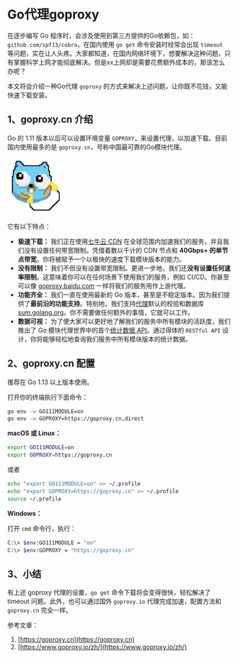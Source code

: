 # Go代理goproxy

在逐步编写 Go 程序时，会涉及使用到第三方提供的Go依赖包，如：`github.com/spf13/cobra`，在国内使用 `go get` 命令安装时经常会出现 `timeout` 等问题，实在让人头疼。大家都知道，在国内网络环境下，想要解决这种问题，只有掌握科学上网才能彻底解决。但是xx上网却是需要花费额外成本的，那该怎么办呢？

本文将会介绍一种Go代理 `goproxy` 的方式来解决上述问题，让你既不花钱，又能快速下载安装。

## 1、goproxy.cn 介绍

Go 的 1.11 版本以后可以设置环境变量 `GOPROXY`，来设置代理，以加速下载。目前国内使用最多的是 `goproxy.cn`，号称中国最可靠的Go模块代理。

![goproxy.cn](../.gitbook/assets/goproxy.cn.logo.svg)

它有以下特点：

* **极速下载：** 我们正在使用[七牛云 CDN](https://www.qiniu.com/products/qcdn) 在全球范围内加速我们的服务，并且我们没有设置任何带宽限制。凭借着数以千计的 CDN 节点和 **40Gbps+ 的单节点带宽**，你将被赋予一个以极快的速度下载模块版本的能力。
* **没有限制：** 我们不但没有设置带宽限制。更进一步地，我们还**没有设置任何速率限制**。这意味着你可以在任何场景下使用我们的服务，例如 CI/CD。你甚至可以像 [goproxy.baidu.com](https://goproxy.baidu.com/) 一样将我们的服务用作上游代理。
* **功能齐全：** 我们一直在使用最新的 Go 版本，甚至是不稳定版本。因为我们提供了**最前沿的功能支持**。特别地，我们支持[代理](https://golang.org/design/25530-sumdb#proxying-a-checksum-database)默认的校验和数据库 [sum.golang.org](https://sum.golang.org/)。你不需要做任何额外的事情，它就可以工作。
* **数据可视：** 为了使大家可以更好地了解我们的服务中所有模块的活跃度，我们推出了 Go 模块代理世界中的首个[统计数据 API](https://goproxy.cn/stats)。通过得体的 `RESTful API` 设计，你将能够轻松地查询我们服务中所有模块版本的统计数据。

## 2、goproxy.cn 配置

推荐在 Go 1.13 以上版本使用。

打开你的终端执行下面命令：

```bash
go env -w GO111MODULE=on
go env -w GOPROXY=https://goproxy.cn,direct
```

**macOS 或 Linux：**

```bash
export GO111MODULE=on
export GOPROXY=https://goproxy.cn
```

或者

```bash
echo "export GO111MODULE=on" >> ~/.profile
echo "export GOPROXY=https://goproxy.cn" >> ~/.profile
source ~/.profile
```

**Windows：**

打开 `cmd` 命令行，执行：

```bash
C:\> $env:GO111MODULE = "on"
C:\> $env:GOPROXY = "https://goproxy.cn"
```

## 3、小结

有上述 goproxy 代理的设置，`go get` 命令下载将会变得很快，轻松解决了 timeout 问题。此外，也可以通过国外 `goproxy.io` 代理完成加速，配置方法和 `goproxy.cn` 完全一样。

参考文章：

1. [https://goproxy.cn](https://goproxy.cn)
2. [https://www.goproxy.io/zh/](https://www.goproxy.io/zh/)


